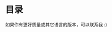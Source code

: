 # 目录

<Free as in Freedom>  
<Just-for-Fun.pdf>  
<Just-for-Fun-中文版.pdf>


如果你有更好质量或其它语言的版本，可以联系我 :)

